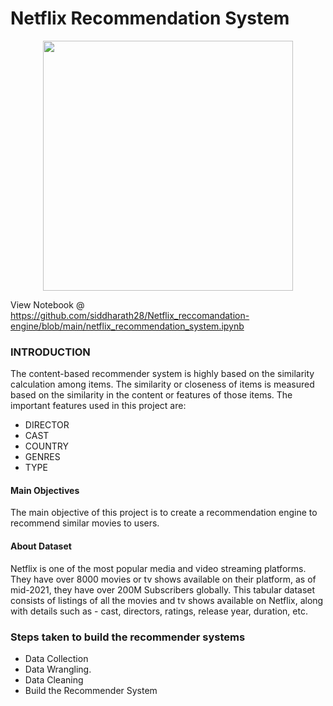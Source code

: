 
# Netflix Recommendation System

<p align='center'>
  <a href="#"><img src="https://user-images.githubusercontent.com/96771321/214456292-ef421cff-a59f-46a1-9411-fef980ee6814.gif" width="400"></a>
</p>

View Notebook @ https://github.com/siddharath28/Netflix_reccomandation-engine/blob/main/netflix_recommendation_system.ipynb



### INTRODUCTION
The content-based recommender system is highly based on the similarity calculation among items. The similarity or closeness of items is measured based on the similarity in the content or features of those items. The important features used in this project are:

- DIRECTOR
- CAST
- COUNTRY
- GENRES
- TYPE

#### Main Objectives
The main objective of this project is to create a recommendation engine to recommend similar movies to users.

#### About Dataset
Netflix is one of the most popular media and video streaming platforms. They have over 8000 movies or tv shows available on their platform, as of mid-2021, they have over 200M Subscribers globally. This tabular dataset consists of listings of all the movies and tv shows available on Netflix, along with details such as - cast, directors, ratings, release year, duration, etc.



### Steps taken to build the recommender systems
- Data Collection 
- Data Wrangling.
- Data Cleaning
- Build the Recommender System
  
